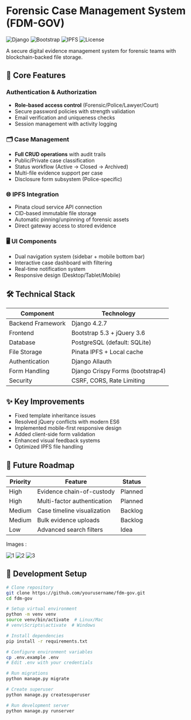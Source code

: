 # Forensic Case Management System (FDM-GOV)

![Django](https://img.shields.io/badge/Django-4.2.7-green)
![Bootstrap](https://img.shields.io/badge/Bootstrap-5.3.0-blue)
![IPFS](https://img.shields.io/badge/IPFS-Pinata_API-orange)
![License](https://img.shields.io/badge/License-MIT-blue)

A secure digital evidence management system for forensic teams with blockchain-backed file storage.

## 🔐 Core Features

### Authentication & Authorization
- **Role-based access control** (Forensic/Police/Lawyer/Court)
- Secure password policies with strength validation
- Email verification and uniqueness checks
- Session management with activity logging

### 🗂️ Case Management
- **Full CRUD operations** with audit trails
- Public/Private case classification
- Status workflow (Active → Closed → Archived)
- Multi-file evidence support per case
- Disclosure form subsystem (Police-specific)

### 🌐 IPFS Integration
- Pinata cloud service API connection
- CID-based immutable file storage
- Automatic pinning/unpinning of forensic assets
- Direct gateway access to stored evidence

### 🖥️ UI Components
- Dual navigation system (sidebar + mobile bottom bar)
- Interactive case dashboard with filtering
- Real-time notification system
- Responsive design (Desktop/Tablet/Mobile)

## 🛠️ Technical Stack

| Component          | Technology                          |
|--------------------|-------------------------------------|
| Backend Framework  | Django 4.2.7                       |
| Frontend           | Bootstrap 5.3 + jQuery 3.6         |
| Database           | PostgreSQL (default: SQLite)        |
| File Storage       | Pinata IPFS + Local cache           |
| Authentication     | Django Allauth                      |
| Form Handling      | Django Crispy Forms (bootstrap4)    |
| Security           | CSRF, CORS, Rate Limiting           |

## ✨ Key Improvements

- Fixed template inheritance issues
- Resolved jQuery conflicts with modern ES6
- Implemented mobile-first responsive design
- Added client-side form validation
- Enhanced visual feedback systems
- Optimized IPFS file handling

## 🚀 Future Roadmap

| Priority | Feature                          | Status  |
|----------|----------------------------------|---------|
| High     | Evidence chain-of-custody        | Planned |
| High     | Multi-factor authentication      | Planned |
| Medium   | Case timeline visualization      | Backlog |
| Medium   | Bulk evidence uploads            | Backlog |
| Low      | Advanced search filters          | Idea    |

Images :

![1](https://github.com/user-attachments/assets/4aead3ad-9242-4988-af1e-25cadf74c57d)
![2](https://github.com/user-attachments/assets/a9e5bbcc-b9d1-400b-aff4-3d8f310721b0)
![3](https://github.com/user-attachments/assets/dbdc5e32-9949-4844-a438-9c614ceabaad)


## 🧰 Development Setup

```bash
# Clone repository
git clone https://github.com/yourusername/fdm-gov.git
cd fdm-gov

# Setup virtual environment
python -m venv venv
source venv/bin/activate  # Linux/Mac
# venv\Scripts\activate  # Windows

# Install dependencies
pip install -r requirements.txt

# Configure environment variables
cp .env.example .env
# Edit .env with your credentials

# Run migrations
python manage.py migrate

# Create superuser
python manage.py createsuperuser

# Run development server
python manage.py runserver

